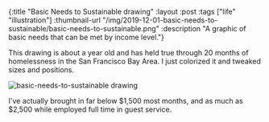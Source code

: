 {:title "Basic Needs to Sustainable drawing"
 :layout :post
 :tags ["life" "illustration"]
 :thumbnail-url "/img/2019-12-01-basic-needs-to-sustainable/basic-needs-to-sustainable.png"
 :description "A graphic of basic needs that can be met by income level."}
 
This drawing is about a year old and has held true through 20 months of homelessness 
in the San Francisco Bay Area. I just colorized it and tweaked sizes and positions.
 
![basic-needs-to-sustainable drawing](/img/2019-12-01-basic-needs-to-sustainable/basic-needs-to-sustainable.png)


I've actually brought in far below $1,500 most months, and as much as $2,500 while employed full time
in guest service. 
